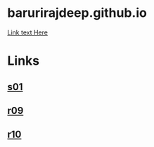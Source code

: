 # barurirajdeep.github.io

[Link text Here](01/index.html)


# Links
## [s01](s01/index.html)


## [r09](r09/index.html)
## [r10](r10/index.html)
